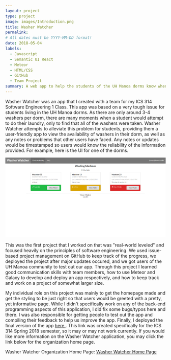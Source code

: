 ```yaml
---
layout: project
type: project
image: images/Introduction.png
title: Washer Watcher
permalink: 
# All dates must be YYYY-MM-DD format!
date: 2018-05-04
labels:
  - Javascript
  - Semantic UI React
  - Meteor
  - HTML/CSS
  - GitHub
  - Team Project
summary: A web app to help the students of the UH Manoa dorms know when a washer in their dorm is available.
---
```


Washer Watcher was an app that I created with a team for my ICS 314 Software Engineering 1 Class. This app was based on a very tough issue for students living in the UH Manoa dorms. As there are only around 3-4 washers per dorm, there are many moments when a student would attempt to do their laundry, only to find that all of the washers were taken. Washer Watcher attempts to alleviate this problem for students, providing them a user-friendly app to view the availability of washers in their dorm, as well as any notes or problems that other users have faced. Any notes or updates would be timestamped so users would know the reliability of the information provided. For example, here is the UI for one of the dorms.

<div class="ui rounded images">
  <img class="ui image" src="../images/UpdatedAvailability.PNG">
</div>

This was the first project that I worked on that was "real-world leveled" and focused heavily on the principles of software engineering. We used issue-based project management on GitHub to keep track of the progress, we deployed the project after major updates occured, and we got users of the UH Manoa community to test out our app. Through this project I learned good communication skills with team members, how to use Meteor and Galaxy to develop and deploy an app respectively, and how to keep track and work on a project of somewhat larger size. 

My individual role on this project was mainly to get the homepage made and get the styling to be just right so that users would be greeted with a pretty, yet informative page. While I didn't specifically work on any of the back-end programming aspects of this application, I did fix some bugs/typos here and there. I was also responsible for getting people to test out the app and compiling their feedback to help us improve the app. Finally, I deployed the final version of the app <a href="http://washerwatcher.meteorapp.com/">here </a>. This link was created specifically for the ICS 314 Spring 2018 semester, so it may or may not work currently. If you would like more information on the Washer Watcher application, you may click the link below for the organization home page.

Washer Watcher Organization Home Page: <a href="https://washerwatcher.github.io/"><i class="large github icon "></i>Washer Watcher Home Page</a>

